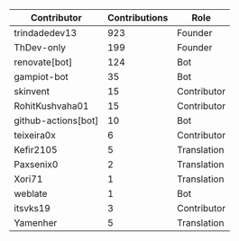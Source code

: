 | Contributor | Contributions | Role |
| ------------ | -------------- | ---- |
| trindadedev13 | 923 | Founder |
| ThDev-only | 199 | Founder |
| renovate[bot] | 124 | Bot |
| gampiot-bot | 35 | Bot |
| skinvent | 15 | Contributor |
| RohitKushvaha01 | 15 | Contributor |
| github-actions[bot] | 10 | Bot |
| teixeira0x | 6 | Contributor |
| Kefir2105 | 5 | Translation |
| Paxsenix0 | 2 | Translation |
| Xori71 | 1 | Translation |
| weblate | 1 | Bot |
| itsvks19 | 3 | Contributor |
| Yamenher | 5 | Translation |
